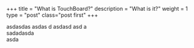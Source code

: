 +++
title = "What is TouchBoard?"
description = "What is it?"
weight = 1
type = "post"
class="post first"
+++

asdasdas asdas  d
asdasd asd a  
sadadasda  
asda